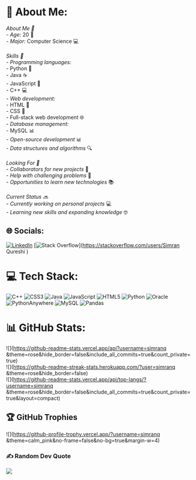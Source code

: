 # 💫 About Me:
*_About Me 🤖_*<br>- *Age:* 20 🎂<br>- *Major:* Computer Science 💻<br><br>*_Skills 🎯_*<br>- *Programming languages:*<br>    - Python 🐍<br>    - Java ☕️<br>    - JavaScript 📜<br>    - C++ 💻<br>- *Web development:*<br>    - HTML 📄<br>    - CSS 💄<br>    - Full-stack web development 🌐<br>- *Database management:*<br>    - MySQL 📊<br>- *Open-source development* 📊<br>- *Data structures and algorithms* 🔍<br><br>*_Looking For 🎉_*<br>- *Collaborators for new projects* 🤝<br>- *Help with challenging problems* 🤔<br>- *Opportunities to learn new technologies* 📚<br><br>*_Current Status 🔜_*<br>- *Currently working on personal projects* 💻<br>- *Learning new skills and expanding knowledge* 🤓


## 🌐 Socials:
[![LinkedIn](https://img.shields.io/badge/LinkedIn-%230077B5.svg?logo=linkedin&logoColor=white)](https://www.linkedin.com/in/simran-q-881a22292/) [![Stack Overflow](https://img.shields.io/badge/-Stackoverflow-FE7A16?logo=stack-overflow&logoColor=white)](https://stackoverflow.com/users/Simran Qureshi ) 

# 💻 Tech Stack:
![C++](https://img.shields.io/badge/c++-%2300599C.svg?style=for-the-badge&logo=c%2B%2B&logoColor=white) ![CSS3](https://img.shields.io/badge/css3-%231572B6.svg?style=for-the-badge&logo=css3&logoColor=white) ![Java](https://img.shields.io/badge/java-%23ED8B00.svg?style=for-the-badge&logo=openjdk&logoColor=white) ![JavaScript](https://img.shields.io/badge/javascript-%23323330.svg?style=for-the-badge&logo=javascript&logoColor=%23F7DF1E) ![HTML5](https://img.shields.io/badge/html5-%23E34F26.svg?style=for-the-badge&logo=html5&logoColor=white) ![Python](https://img.shields.io/badge/python-3670A0?style=for-the-badge&logo=python&logoColor=ffdd54) ![Oracle](https://img.shields.io/badge/Oracle-F80000?style=for-the-badge&logo=oracle&logoColor=white) ![PythonAnywhere](https://img.shields.io/badge/pythonanywhere-%232F9FD7.svg?style=for-the-badge&logo=pythonanywhere&logoColor=151515) ![MySQL](https://img.shields.io/badge/mysql-4479A1.svg?style=for-the-badge&logo=mysql&logoColor=white) ![Pandas](https://img.shields.io/badge/pandas-%23150458.svg?style=for-the-badge&logo=pandas&logoColor=white)
# 📊 GitHub Stats:
![](https://github-readme-stats.vercel.app/api?username=simranq &theme=rose&hide_border=false&include_all_commits=true&count_private=true)<br/>
![](https://github-readme-streak-stats.herokuapp.com/?user=simranq &theme=rose&hide_border=false)<br/>
![](https://github-readme-stats.vercel.app/api/top-langs/?username=simranq &theme=rose&hide_border=false&include_all_commits=true&count_private=true&layout=compact)

## 🏆 GitHub Trophies
![](https://github-profile-trophy.vercel.app/?username=simranq &theme=calm_pink&no-frame=false&no-bg=true&margin-w=4)

### ✍️ Random Dev Quote
![](https://quotes-github-readme.vercel.app/api?type=horizontal&theme=radical)
